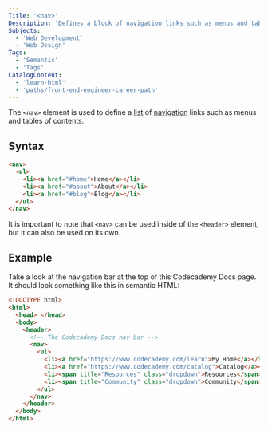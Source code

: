 ```yaml
---
Title: '<nav>'
Description: 'Defines a block of navigation links such as menus and tables of contents.'
Subjects:
  - 'Web Development'
  - 'Web Design'
Tags:
  - 'Semantic'
  - 'Tags'
CatalogContent:
  - 'learn-html'
  - 'paths/front-end-engineer-career-path'
---
```


The `<nav>` element is used to define a [list](https://www.codecademy.com/resources/docs/html/lists) of [navigation](https://www.codecademy.com/resources/docs/uiux/navigation) links such as menus and tables of contents.

## Syntax

```html
<nav>
  <ul>
    <li><a href="#home">Home</a></li>
    <li><a href="#about">About</a></li>
    <li><a href="#blog">Blog</a></li>
  </ul>
</nav>
```

It is important to note that `<nav>` can be used inside of the `<header>` element, but it can also be used on its own.

## Example

Take a look at the navigation bar at the top of this Codecademy Docs page. It should look something like this in semantic HTML:

```html
<!DOCTYPE html>
<html>
  <head> </head>
  <body>
    <header>
      <!-- The Codecademy Docs nav bar -->
      <nav>
        <ul>
          <li><a href="https://www.codecademy.com/learn">My Home</a></li>
          <li><a href="https://www.codecademy.com/catalog">Catalog</a></li>
          <li><span title="Resources" class="dropdown">Resources</span></li>
          <li><span title="Community" class="dropdown">Community</span></li>
        </ul>
      </nav>
    </header>
  </body>
</html>
```
